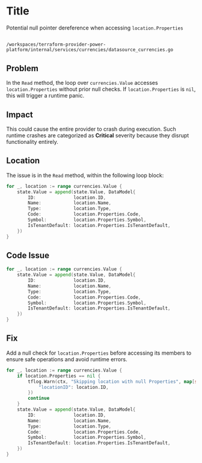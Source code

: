 # Title

Potential null pointer dereference when accessing `location.Properties`

##

`/workspaces/terraform-provider-power-platform/internal/services/currencies/datasource_currencies.go`

## Problem

In the `Read` method, the loop over `currencies.Value` accesses `location.Properties` without prior null checks. If `location.Properties` is `nil`, this will trigger a runtime panic.

## Impact

This could cause the entire provider to crash during execution. Such runtime crashes are categorized as **Critical** severity because they disrupt functionality entirely.

## Location

The issue is in the `Read` method, within the following loop block:

```go
for _, location := range currencies.Value {
    state.Value = append(state.Value, DataModel{
        ID:              location.ID,
        Name:            location.Name,
        Type:            location.Type,
        Code:            location.Properties.Code,
        Symbol:          location.Properties.Symbol,
        IsTenantDefault: location.Properties.IsTenantDefault,
    })
}
```

## Code Issue

```go
for _, location := range currencies.Value {
    state.Value = append(state.Value, DataModel{
        ID:              location.ID,
        Name:            location.Name,
        Type:            location.Type,
        Code:            location.Properties.Code,
        Symbol:          location.Properties.Symbol,
        IsTenantDefault: location.Properties.IsTenantDefault,
    })
}
```

## Fix

Add a null check for `location.Properties` before accessing its members to ensure safe operations and avoid runtime errors.

```go
for _, location := range currencies.Value {
    if location.Properties == nil {
        tflog.Warn(ctx, "Skipping location with null Properties", map[string]interface{}{
            "locationID": location.ID,
        })
        continue
    }
    state.Value = append(state.Value, DataModel{
        ID:              location.ID,
        Name:            location.Name,
        Type:            location.Type,
        Code:            location.Properties.Code,
        Symbol:          location.Properties.Symbol,
        IsTenantDefault: location.Properties.IsTenantDefault,
    })
}
```